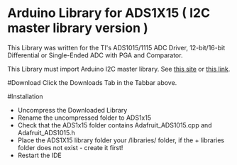 Arduino Library for ADS1X15 ( I2C master library version )
================

This Library was written for the TI's ADS1015/1115 ADC Driver, 12-bit/16-bit Differential or Single-Ended ADC with PGA and Comparator.

This Library must import Arduino I2C master library.
See [this site](http://dsscircuits.com/articles/arduino-i2c-master-library.html) or [this link](https://github.com/rambo/I2C).

#Download
Click the Downloads Tab in the Tabbar above.

#Installation
+ Uncompress the Downloaded Library
+ Rename the uncompressed folder to ADS1x15
+ Check that the ADS1x15 folder contains Adafruit_ADS1015.cpp and Adafruit_ADS1015.h
+ Place the ADS1X15 library folder your /libraries/ folder, if the + libraries folder does not exist - create it first!
+ Restart the IDE
